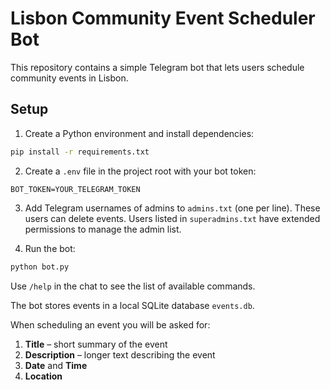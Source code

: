 # Lisbon Community Event Scheduler Bot

This repository contains a simple Telegram bot that lets users schedule community events in Lisbon.

## Setup

1. Create a Python environment and install dependencies:

```bash
pip install -r requirements.txt
```

2. Create a `.env` file in the project root with your bot token:

```
BOT_TOKEN=YOUR_TELEGRAM_TOKEN
```

3. Add Telegram usernames of admins to `admins.txt` (one per line). These users can delete events.
   Users listed in `superadmins.txt` have extended permissions to manage the admin list.

4. Run the bot:

```bash
python bot.py
```

Use `/help` in the chat to see the list of available commands.

The bot stores events in a local SQLite database `events.db`.

When scheduling an event you will be asked for:

1. **Title** – short summary of the event
2. **Description** – longer text describing the event
3. **Date** and **Time**
4. **Location**
